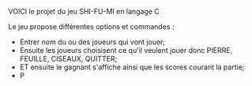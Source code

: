 VOICI le projet du jeu SHI-FU-MI en langage C

Le jeu propose différentes options et commandes :

- Entrer nom du ou des joueurs qui vont jouer;
- Ensuite les joueurs choisisent ce qu'il veulent jouer donc PIERRE, FEUILLE, CISEAUX, QUITTER;
- ET ensuite le gagnant s'affiche ainsi que les scores courant la partie;
- P
  
